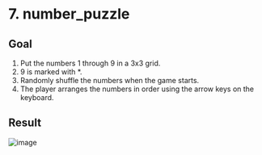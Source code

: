 # 7. number_puzzle

## Goal

1. Put the numbers 1 through 9 in a 3x3 grid.
2. 9 is marked with *.
3. Randomly shuffle the numbers when the game starts.
4. The player arranges the numbers in order using the arrow keys on the keyboard.


## Result

![image](https://github.com/crevee/c-review/assets/64821752/70a1b7af-612f-4621-a848-6e636adbc096)

